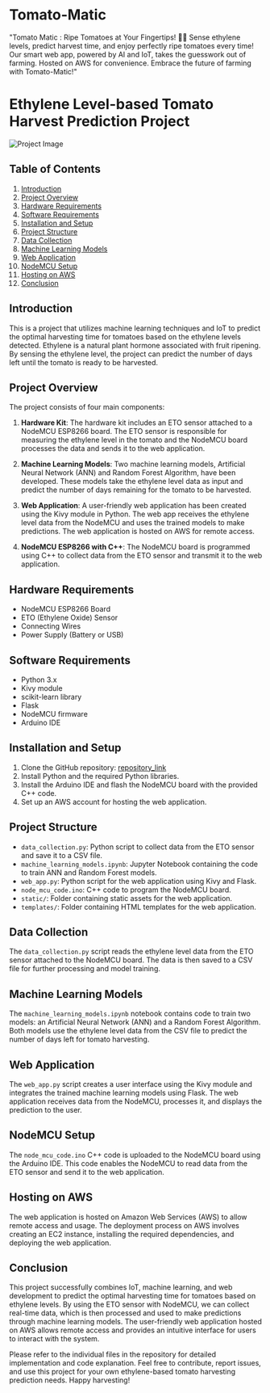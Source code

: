 # Tomato-Matic
"Tomato Matic : Ripe Tomatoes at Your Fingertips! 🍅🌿 Sense ethylene levels, predict harvest time, and enjoy perfectly ripe tomatoes every time! Our smart web app, powered by AI and IoT, takes the guesswork out of farming. Hosted on AWS for convenience. Embrace the future of farming with Tomato-Matic!"

# Ethylene Level-based Tomato Harvest Prediction Project

![Project Image](project_image.jpg)

## Table of Contents

1. [Introduction](#introduction)
2. [Project Overview](#project-overview)
3. [Hardware Requirements](#hardware-requirements)
4. [Software Requirements](#software-requirements)
5. [Installation and Setup](#installation-and-setup)
6. [Project Structure](#project-structure)
7. [Data Collection](#data-collection)
8. [Machine Learning Models](#machine-learning-models)
9. [Web Application](#web-application)
10. [NodeMCU Setup](#nodemcu-setup)
11. [Hosting on AWS](#hosting-on-aws)
12. [Conclusion](#conclusion)

## Introduction

This is a project that utilizes machine learning techniques and IoT to predict the optimal harvesting time for tomatoes based on the ethylene levels detected. Ethylene is a natural plant hormone associated with fruit ripening. By sensing the ethylene level, the project can predict the number of days left until the tomato is ready to be harvested.

## Project Overview

The project consists of four main components:

1. **Hardware Kit**: The hardware kit includes an ETO sensor attached to a NodeMCU ESP8266 board. The ETO sensor is responsible for measuring the ethylene level in the tomato and the NodeMCU board processes the data and sends it to the web application.

2. **Machine Learning Models**: Two machine learning models, Artificial Neural Network (ANN) and Random Forest Algorithm, have been developed. These models take the ethylene level data as input and predict the number of days remaining for the tomato to be harvested.

3. **Web Application**: A user-friendly web application has been created using the Kivy module in Python. The web app receives the ethylene level data from the NodeMCU and uses the trained models to make predictions. The web application is hosted on AWS for remote access.

4. **NodeMCU ESP8266 with C++**: The NodeMCU board is programmed using C++ to collect data from the ETO sensor and transmit it to the web application.

## Hardware Requirements

- NodeMCU ESP8266 Board
- ETO (Ethylene Oxide) Sensor
- Connecting Wires
- Power Supply (Battery or USB)

## Software Requirements

- Python 3.x
- Kivy module
- scikit-learn library
- Flask
- NodeMCU firmware
- Arduino IDE

## Installation and Setup

1. Clone the GitHub repository: [repository_link](https://github.com/your_username/project_repo.git)
2. Install Python and the required Python libraries.
3. Install the Arduino IDE and flash the NodeMCU board with the provided C++ code.
4. Set up an AWS account for hosting the web application.

## Project Structure

- `data_collection.py`: Python script to collect data from the ETO sensor and save it to a CSV file.
- `machine_learning_models.ipynb`: Jupyter Notebook containing the code to train ANN and Random Forest models.
- `web_app.py`: Python script for the web application using Kivy and Flask.
- `node_mcu_code.ino`: C++ code to program the NodeMCU board.
- `static/`: Folder containing static assets for the web application.
- `templates/`: Folder containing HTML templates for the web application.

## Data Collection

The `data_collection.py` script reads the ethylene level data from the ETO sensor attached to the NodeMCU board. The data is then saved to a CSV file for further processing and model training.

## Machine Learning Models

The `machine_learning_models.ipynb` notebook contains code to train two models: an Artificial Neural Network (ANN) and a Random Forest Algorithm. Both models use the ethylene level data from the CSV file to predict the number of days left for tomato harvesting.

## Web Application

The `web_app.py` script creates a user interface using the Kivy module and integrates the trained machine learning models using Flask. The web application receives data from the NodeMCU, processes it, and displays the prediction to the user.

## NodeMCU Setup

The `node_mcu_code.ino` C++ code is uploaded to the NodeMCU board using the Arduino IDE. This code enables the NodeMCU to read data from the ETO sensor and send it to the web application.

## Hosting on AWS

The web application is hosted on Amazon Web Services (AWS) to allow remote access and usage. The deployment process on AWS involves creating an EC2 instance, installing the required dependencies, and deploying the web application.

## Conclusion

This project successfully combines IoT, machine learning, and web development to predict the optimal harvesting time for tomatoes based on ethylene levels. By using the ETO sensor with NodeMCU, we can collect real-time data, which is then processed and used to make predictions through machine learning models. The user-friendly web application hosted on AWS allows remote access and provides an intuitive interface for users to interact with the system.

Please refer to the individual files in the repository for detailed implementation and code explanation. Feel free to contribute, report issues, and use this project for your own ethylene-based tomato harvesting prediction needs. Happy harvesting!
